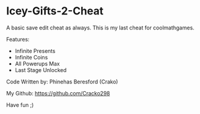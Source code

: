 # Icey-Gifts-2-Cheat
A basic save edit cheat as always. This is my last cheat for coolmathgames.

Features:

- Infinite Presents
- Infinite Coins
- All Powerups Max
- Last Stage Unlocked

Code Written by: Phinehas Beresford (Crako)

My Github: https://github.com/Cracko298

Have fun ;)
